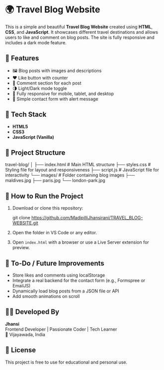 # 🌍 Travel Blog Website

This is a simple and beautiful **Travel Blog Website** created using **HTML**, **CSS**, and **JavaScript**. It showcases different travel destinations and allows users to like and comment on blog posts. The site is fully responsive and includes a dark mode feature.

## 📌 Features

- 🖼️ Blog posts with images and descriptions  
- ❤️ Like button with counter  
- 💬 Comment section for each post  
- 🌗 Light/Dark mode toggle  
- 📱 Fully responsive for mobile, tablet, and desktop  
- 📧 Simple contact form with alert message  

## 🧱 Tech Stack

- **HTML5**  
- **CSS3**  
- **JavaScript (Vanilla)**  

## 📁 Project Structure

travel-blog/
│
├── index.html         # Main HTML structure
├── styles.css         # Styling file for layout and responsiveness
├── script.js          # JavaScript file for interactivity
└── images/            # Folder containing blog images
    ├── maldives.jpg
    ├── paris.jpg
    └── london-park.jpg

## 🚀 How to Run the Project

1. Download or clone this repository:

   git clone https://github.com/MadipilliJhansirani/TRAVEL_BLOG-WEBSITE.git

2. Open the folder in VS Code or any editor.

3. Open `index.html` with a browser or use a Live Server extension for preview.

## 📌 To-Do / Future Improvements

- Store likes and comments using localStorage  
- Integrate a real backend for the contact form (e.g., Formspree or EmailJS)  
- Dynamically load blog posts from a JSON file or API  
- Add smooth animations on scroll  

## 👨‍💻 Developed By

**Jhansi**  
Frontend Developer | Passionate Coder | Tech Learner  
📍 Vijayawada, India  

## 📜 License

This project is free to use for educational and personal use.
